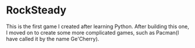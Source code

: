 # RockSteady
This is the first game I created after learning Python. After building this one, I moved on to create some more complicated games, such as Pacman(I have called it by the name Ge'Cherry).
